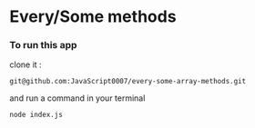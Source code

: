# Every/Some methods

### To run this app
clone it :
```
git@github.com:JavaScript0007/every-some-array-methods.git
```

and run a command in your terminal
```
node index.js
```
